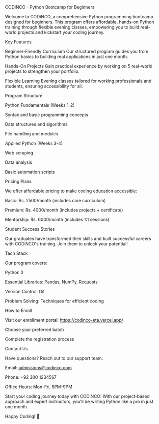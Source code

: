 CODiNCO - Python Bootcamp for Beginners

Welcome to CODiNCO, a comprehensive Python programming bootcamp designed for beginners. This program offers affordable, hands-on Python training through flexible evening classes, empowering you to build real-world projects and kickstart your coding journey.

Key Features





Beginner-Friendly Curriculum
Our structured program guides you from Python basics to building real applications in just one month.



Hands-On Projects
Gain practical experience by working on 5 real-world projects to strengthen your portfolio.



Flexible Learning
Evening classes tailored for working professionals and students, ensuring accessibility for all.

Program Structure





Python Fundamentals (Weeks 1-2)





Syntax and basic programming concepts



Data structures and algorithms



File handling and modules



Applied Python (Weeks 3-4)





Web scraping



Data analysis



Basic automation scripts

Pricing Plans

We offer affordable pricing to make coding education accessible:





Basic: Rs. 2500/month (includes core curriculum)



Premium: Rs. 4000/month (includes projects + certificate)



Mentorship: Rs. 6000/month (includes 1:1 sessions)

Student Success Stories

Our graduates have transformed their skills and built successful careers with CODiNCO's training. Join them to unlock your potential!

Tech Stack

Our program covers:





Python 3



Essential Libraries: Pandas, NumPy, Requests



Version Control: Git



Problem Solving: Techniques for efficient coding

How to Enroll





Visit our enrollment portal: https://codinco-eta.vercel.app/



Choose your preferred batch



Complete the registration process

Contact Us

Have questions? Reach out to our support team:





Email: admissions@codinco.com



Phone: +92 300 1234567



Office Hours: Mon-Fri, 5PM-9PM

Start your coding journey today with CODiNCO! With our project-based approach and expert instructors, you'll be writing Python like a pro in just one month.

Happy Coding! 🐍
